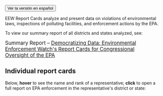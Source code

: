 <!--This snippet goes above the main content in `reports-content.md` in this folder-->

<form>
<input type="button" value="Ver la versión en español" onclick="window.location.href='../reports-es'" />
</form>

EEW Report Cards analyze and present data on violations of environmental laws, inspections of polluting facilities, and enforcement actions by the EPA.

To view our summary report of all districts and states analyzed, see:

<big>Summary Report – <a href="https://envirodatagov.org/wp-content/uploads/2020/10/Democratizing-Data-Summary-Report.pdf">Democratizing Data: Environmental Enforcement Watch's Report Cards for Congressional Oversight of the EPA</a></big>

## Individual report cards

Below, **hover** to see the name and rank of a representative; **click** to open a full report on EPA enforcement in the representative's district or state:
